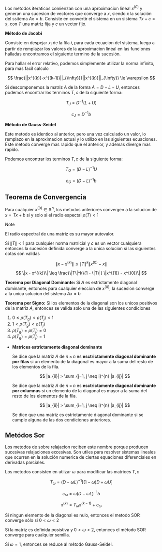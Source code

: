Los metodos iteraticos comienzan con una aproximacion lineal $x^{(0)}$ y generan una sucesion de vectores que converge a $x$, siendo $x$ la solución del ssitema $Ax = b$. Consiste en convertir el sistema en un sistema $Tx + c = x$, con $T$ una matriz fija y $c$ un vector fijo.

**Método de Jacobi**

Consiste en despejar $x_i$ de la fila $i$, para cada ecuacion del sistema, luego a partir de remplazar los valores de la aproximacion lineal en las funciones halladas encontramos el siguiente termino de la sucesión.

Para hallar el error relativo, podemos simplemente utilizar la norma infinito, para mas facil calculo

$$
\frac{||x^{(k)}-x^{(k-1)}||_{\infty}}{||x^{(k)}||_{\infty}} \le \varepsilon
$$

Si descomponemos la matriz $A$ de la forma $A = D - L - U$, entonces podemos encontrar los terminos $T, c$ de la siguiente forma:

$$
T_J = D^{-1} (L + U)
$$

$$
c_J = D^{-1}b
$$

**Método de Gauss-Seidel**

Este metodo es identico al anterior, pero una vez calculado un valor, lo remplazo en la aproximacion actual y lo utilizo en las siguientes ecuaciones. Este metodo converge mas rapido que el anterior, y ademas diverge mas rapido.

Podemos encontrar los terminos $T, c$ de la siguiente forma:

$$
T_G = (D-L)^{-1} U
$$

$$
c_G = (D-L)^{-1}b
$$

## Teorema de Convergencia

Para cualquier $x^{(0)} \in \mathbb{R}^n$, los metodos anteriores convergen a la solucion de $x = Tx + b$ si y solo si el radio espectal $\rho(T) < 1$

> [!note]
> El radio espectral de una matriz es su mayor autovalor.

Si $\|T\| < 1$ para cualquier norma matricial y $c$ es un vector cualquiera entonces la sucesión definida converge a la unica solucion si las siguientes cotas son validas

$$
\|x - x^{(k)}\| \leq \|T\|^k \|x^{(0)} - x\|
$$

$$
\|x - x^{(k)}\| \leq \frac{\|T\|^k}{1 - \|T\|} \|x^{(1)} - x^{(0)}\|
$$

**Teorema por Diagonal Dominante:** Si $A$ es estrictamente diagonal dominante, entonces para cualquier eleccion de $x^{(0)}$, la sucesion converge a la unica solucion del sistema $Ax = b$

**Teorema por Signo:** Si los elementos de la diagonal son los unicos positivos de la matriz $A$, entonces se valida solo una de las siguientes condiciones

1. $0 \leq \rho(T_g) < \rho(T_j) < 1$
2. $1 < \rho(T_g) < \rho(T_j)$
3. $\rho(T_g) = \rho(T_j) = 0$
4. $\rho(T_g) = \rho(T_j) = 1$

- **Matrices estrictamente diagonal dominante**

	Se dice que la matriz $A$ de $n \times n$ es **esctrictamente diagonal dominante por filas** si un elemento de la diagonal es mayor a la suma del resto de los elementos de la fila.

	$$
    |a_{ii}| > \sum_{j=1, j \neq i}^{n} |a_{ij}|
    $$

	Se dice que la matriz $A$ de $n \times n$ es **esctrictamente diagonal dominante por columnas** si un elemento de la diagonal es mayor a la suma del resto de los elementos de la fila.

	$$
    |a_{ii}| > \sum_{i=1, j \neq i}^{n} |a_{ij}|
    $$

	Se dice que una matriz es estrictamente diagonal dominante si se cumple alguna de las dos condiciones anteriores.

## Metódos Sor

Los metodos de sobre relajacion reciben este nombre porque producen sucesivas relajaciones excesivas. Son utiles para resolver sistemas lineales que ocurren en la solución numerica de ciertas equaciones diferenciales en derivadas parciales.

Los metodos consisten en utiizar $\omega$ para modificar las matrices $T, c$

$$
T_\omega = (D - \omega L)^{-1}[(1-\omega)D + \omega U]
$$

$$
c_\omega =\omega(D - \omega L)^{-1}b
$$

$$
x^{(k)} = T_\omega x^{(k-1)} + c_\omega
$$

Si ningun elemento de la diagonal es nulo, entonces el metodo SOR converge sólo si $0 < \omega < 2$

Si la matriz es definida posistiva y $0 < \omega < 2$, entonces el método SOR converge para cualquier semilla.

Si $\omega = 1$, entonces se reduce al método Gauss-Seidel.
